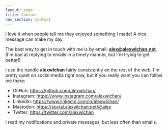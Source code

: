 ```yaml
---
layout: page
title: Contact
nav_section: contact
---
```

I love it when people tell me they enjoyed something I made!
A nice message can make my day.

The best way to get in touch with me is by email: **<alex@alexwlchan.net>**.
(I'm bad at replying to emails in a timely manner, but I'm trying to get better!)

I use the handle **alexwlchan** fairly consistently on the rest of the web.
I'm pretty quiet on social media right now, but if you really want you can follow me there:

*   GitHub: <https://github.com/alexwlchan/>
*   Instagram: <https://www.instagram.com/alexwlchan/>
*   LinkedIn: <https://www.linkedin.com/in/alexwlchan/>
*   Mastodon: <https://social.alexwlchan.net/@alex>
*   Twitter: <https://twitter.com/alexwlchan>

I read my notifications and private messages, but less often than emails.
